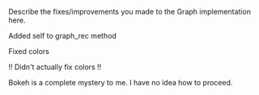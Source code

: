 Describe the fixes/improvements you made to the Graph implementation here.


Added self to graph_rec method

Fixed colors

 !! Didn't actually fix colors !!

 Bokeh is a complete mystery to me.  I have no idea how to proceed.